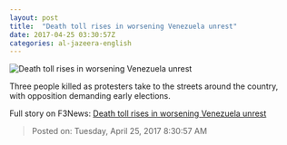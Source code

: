 ```yaml
---
layout: post
title:  "Death toll rises in worsening Venezuela unrest"
date: 2017-04-25 03:30:57Z
categories: al-jazeera-english
---
```


![Death toll rises in worsening Venezuela unrest](http://www.aljazeera.com/mritems/Images/2017/4/24/6646158aae3749a799e8ea1b637e4203_18.jpg)

Three people killed as protesters take to the streets around the country, with opposition demanding early elections.


Full story on F3News: [Death toll rises in worsening Venezuela unrest](http://www.f3nws.com/n/jRXGbG)

> Posted on: Tuesday, April 25, 2017 8:30:57 AM
